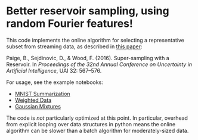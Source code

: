 # Better reservoir sampling, using random Fourier features!

This code implements the online algorithm for selecting a representative subset from streaming data,
as described in [this paper](http://auai.org/uai2016/proceedings/papers/293.pdf):

Paige, B., Sejdinovic, D., & Wood, F. (2016). Super-sampling with a Reservoir.
In *Proceedings of the 32nd Annual Conference on Uncertainty in Artificial Intelligence*, UAI 32: 567–576.

For usage, see the example notebooks:

* [MNIST Summarization](notebooks/MNIST-Summarization.ipynb)
* [Weighted Data](notebooks/Weighted-Data.ipynb)
* [Gaussian Mixtures](notebooks/Gaussian-Mixture-Example.ipynb)

The code is *not* particularly optimized at this point.
In particular, overhead from explicit looping over data structures in python 
means the online algorithm can be slower than a batch algorithm for moderately-sized data.
